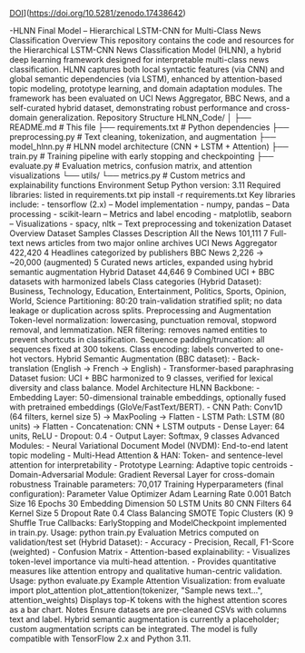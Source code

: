 [DOI](https://zenodo.org/badge/DOI/10.5281/zenodo.17438642.svg)](https://doi.org/10.5281/zenodo.17438642)

-HLNN Final Model – Hierarchical LSTM-CNN for Multi-Class News Classification
Overview
This repository contains the code and resources for the Hierarchical LSTM-CNN News Classification Model (HLNN), a hybrid deep learning framework designed for interpretable multi-class news classification. HLNN captures both local syntactic features (via CNN) and global semantic dependencies (via LSTM), enhanced by attention-based topic modeling, prototype learning, and domain adaptation modules.
The framework has been evaluated on UCI News Aggregator, BBC News, and a self-curated hybrid dataset, demonstrating robust performance and cross-domain generalization.
Repository Structure
HLNN_Code/
│
├── README.md                  # This file
├── requirements.txt           # Python dependencies
├── preprocessing.py           # Text cleaning, tokenization, and augmentation
├── model_hlnn.py              # HLNN model architecture (CNN + LSTM + Attention)
├── train.py                   # Training pipeline with early stopping and checkpointing
├── evaluate.py                # Evaluation metrics, confusion matrix, and attention visualizations
└── utils/
    └── metrics.py             # Custom metrics and explainability functions
Environment Setup
Python version: 3.11
Required libraries: listed in requirements.txt
pip install -r requirements.txt
Key libraries include: - tensorflow (2.x) – Model implementation - numpy, pandas – Data processing - scikit-learn – Metrics and label encoding - matplotlib, seaborn – Visualizations - spacy, nltk – Text preprocessing and tokenization
Dataset Overview
Dataset	Samples	Classes	Description
All the News	101,111	7	Full-text news articles from two major online archives
UCI News Aggregator	422,420	4	Headlines categorized by publishers
BBC News	2,226 → ~20,000 (augmented)	5	Curated news articles, expanded using hybrid semantic augmentation
Hybrid Dataset	44,646	9	Combined UCI + BBC datasets with harmonized labels
Class categories (Hybrid Dataset): Business, Technology, Education, Entertainment, Politics, Sports, Opinion, World, Science
Partitioning: 80:20 train-validation stratified split; no data leakage or duplication across splits.
Preprocessing and Augmentation
Token-level normalization: lowercasing, punctuation removal, stopword removal, and lemmatization.
NER filtering: removes named entities to prevent shortcuts in classification.
Sequence padding/truncation: all sequences fixed at 300 tokens.
Class encoding: labels converted to one-hot vectors.
Hybrid Semantic Augmentation (BBC dataset): - Back-translation (English → French → English) - Transformer-based paraphrasing
Dataset fusion: UCI + BBC harmonized to 9 classes, verified for lexical diversity and class balance.
Model Architecture
HLNN Backbone: - Embedding Layer: 50-dimensional trainable embeddings, optionally fused with pretrained embeddings (GloVe/FastText/BERT). - CNN Path: Conv1D (64 filters, kernel size 5) → MaxPooling → Flatten - LSTM Path: LSTM (80 units) → Flatten - Concatenation: CNN + LSTM outputs - Dense Layer: 64 units, ReLU - Dropout: 0.4 - Output Layer: Softmax, 9 classes
Advanced Modules: - Neural Variational Document Model (NVDM): End-to-end latent topic modeling - Multi-Head Attention & HAN: Token- and sentence-level attention for interpretability - Prototype Learning: Adaptive topic centroids - Domain-Adversarial Module: Gradient Reversal Layer for cross-domain robustness
Trainable parameters: 70,017
Training
Hyperparameters (final configuration):
Parameter	Value
Optimizer	Adam
Learning Rate	0.001
Batch Size	16
Epochs	30
Embedding Dimension	50
LSTM Units	80
CNN Filters	64
Kernel Size	5
Dropout Rate	0.4
Class Balancing	SMOTE
Topic Clusters (K)	9
Shuffle	True
Callbacks: EarlyStopping and ModelCheckpoint implemented in train.py.
Usage:
python train.py
Evaluation
Metrics computed on validation/test set (Hybrid Dataset): - Accuracy - Precision, Recall, F1-Score (weighted) - Confusion Matrix - Attention-based explainability: - Visualizes token-level importance via multi-head attention. - Provides quantitative measures like attention entropy and qualitative human-centric validation.
Usage:
python evaluate.py
Example Attention Visualization:
from evaluate import plot_attention
plot_attention(tokenizer, "Sample news text...", attention_weights)
Displays top-K tokens with the highest attention scores as a bar chart.
Notes
Ensure datasets are pre-cleaned CSVs with columns text and label.
Hybrid semantic augmentation is currently a placeholder; custom augmentation scripts can be integrated.
The model is fully compatible with TensorFlow 2.x and Python 3.11.
